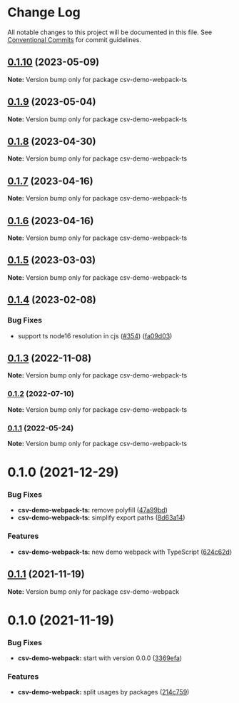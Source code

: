 # Change Log

All notable changes to this project will be documented in this file.
See [Conventional Commits](https://conventionalcommits.org) for commit guidelines.

## [0.1.10](https://github.com/adaltas/node-csv/compare/csv-demo-webpack-ts@0.1.9...csv-demo-webpack-ts@0.1.10) (2023-05-09)

**Note:** Version bump only for package csv-demo-webpack-ts





## [0.1.9](https://github.com/adaltas/node-csv/compare/csv-demo-webpack-ts@0.1.8...csv-demo-webpack-ts@0.1.9) (2023-05-04)

**Note:** Version bump only for package csv-demo-webpack-ts





## [0.1.8](https://github.com/adaltas/node-csv/compare/csv-demo-webpack-ts@0.1.7...csv-demo-webpack-ts@0.1.8) (2023-04-30)

**Note:** Version bump only for package csv-demo-webpack-ts





## [0.1.7](https://github.com/adaltas/node-csv/compare/csv-demo-webpack-ts@0.1.5...csv-demo-webpack-ts@0.1.7) (2023-04-16)

**Note:** Version bump only for package csv-demo-webpack-ts





## [0.1.6](https://github.com/adaltas/node-csv/compare/csv-demo-webpack-ts@0.1.5...csv-demo-webpack-ts@0.1.6) (2023-04-16)

**Note:** Version bump only for package csv-demo-webpack-ts





## [0.1.5](https://github.com/adaltas/node-csv/compare/csv-demo-webpack-ts@0.1.4...csv-demo-webpack-ts@0.1.5) (2023-03-03)

**Note:** Version bump only for package csv-demo-webpack-ts





## [0.1.4](https://github.com/adaltas/node-csv/compare/csv-demo-webpack-ts@0.1.3...csv-demo-webpack-ts@0.1.4) (2023-02-08)


### Bug Fixes

* support ts node16 resolution in cjs ([#354](https://github.com/adaltas/node-csv/issues/354)) ([fa09d03](https://github.com/adaltas/node-csv/commit/fa09d03aaf0008b2790656871ca6b2c4be12d14c))



## [0.1.3](https://github.com/adaltas/node-csv/compare/csv-demo-webpack-ts@0.1.2...csv-demo-webpack-ts@0.1.3) (2022-11-08)

**Note:** Version bump only for package csv-demo-webpack-ts





### [0.1.2](https://github.com/adaltas/node-csv/compare/csv-demo-webpack-ts@0.1.1...csv-demo-webpack-ts@0.1.2) (2022-07-10)

**Note:** Version bump only for package csv-demo-webpack-ts





### [0.1.1](https://github.com/adaltas/node-csv/compare/csv-demo-webpack-ts@0.1.0...csv-demo-webpack-ts@0.1.1) (2022-05-24)

**Note:** Version bump only for package csv-demo-webpack-ts





# 0.1.0 (2021-12-29)


### Bug Fixes

* **csv-demo-webpack-ts:** remove polyfill ([47a99bd](https://github.com/adaltas/node-csv/commit/47a99bd944d1d943e6374227dbc4e20aaa2c8c7f))
* **csv-demo-webpack-ts:** simplify export paths ([8d63a14](https://github.com/adaltas/node-csv/commit/8d63a14313bb6b26f13fafb740cc686f1dfaa65f))


### Features

* **csv-demo-webpack-ts:** new demo webpack with TypeScript ([624c62d](https://github.com/adaltas/node-csv/commit/624c62d465f65a33fd43c0cf75eda1ae01388b1d))





## [0.1.1](https://github.com/adaltas/node-csv/compare/csv-demo-webpack@0.1.0...csv-demo-webpack@0.1.1) (2021-11-19)

**Note:** Version bump only for package csv-demo-webpack





# 0.1.0 (2021-11-19)


### Bug Fixes

* **csv-demo-webpack:** start with version 0.0.0 ([3369efa](https://github.com/adaltas/node-csv/commit/3369efa09831fabb57fef9c94cd4ca14e0b05981))


### Features

* **csv-demo-webpack:** split usages by packages ([214c759](https://github.com/adaltas/node-csv/commit/214c75980d61bf96ec1d6892858887ba29235987))
